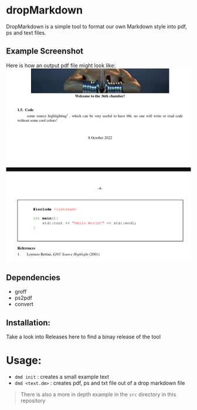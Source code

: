 # dropMarkdown
DropMarkdown is a simple tool to format our own Markdown style into pdf, ps and text files.

## Example Screenshot
Here is how an output pdf file might look like:
![./res/example.png](./res/example.png)
## Dependencies
- groff
- ps2pdf
- convert

## Installation:
Take a look into Releases here to find a binay release of the tool

# Usage:
- `dmd init` : creates a small example text
- `dmd <text.dm>` : creates pdf, ps and txt file out of a drop markdown file

> There is also a more in depth example in the `src` directory in this repository
